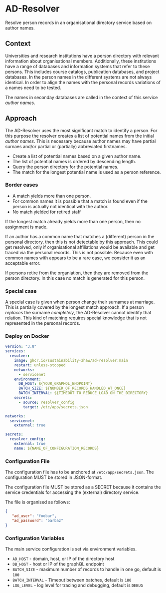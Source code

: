 # AD-Resolver

Resolve person records in an organisational directory service based on author names. 

## Context

Universities and research institutions have a person directory with relevant information about organisational members. Additionally, these institutions have a range of databases and information systems that refer to these persons. This includes course catalogs, publication databases, and project databases. In the person names in the different systems are not always identical. In order to align the names with the personal records variations of a names need to be tested. 

The names in seconday databases are called in the context of this service *author names*.

## Approach

The AD-Resolver uses the most significant match to identify a person. For this purpose the resolver creates a list of potential names from the initial *author names*. This is necessary because author names may have partial surnaes and/or partial or (partially) abbreviated firstnames. 

- Create a list of potential names based on a given author name.
- The list of potential names is ordered by descending length.
- Query the person directory for the potential names. 
- The match for the longest potential name is used as a person reference. 

### Border cases

- A match yields more than one person.
- For common names it is possible that a match is found even if the person is actually not identical with the author. 
- No match yielded for retired staff

If the longest match already yields more than one person, then no assignment is made.

If an author has a common name that matches a (different) person in the personal directory, then this is not detectable by this approach. This could get resolved, only if organisational affiliations would be available and get traced via the personal records. This is not possible. Because even with common names with appears to be a rare case, we consider it as an acceptable error. 

If persons retire from the organiation, then they are removed from the person directory. In this case no match is generated for this person.  

### Special case

A special case is given when person change their surnames at marriage. This is partially covered by the longest match approach. If a person *replaces* the surname *completely*, the AD-Resolver cannot identify that relation. This kind of matching requires special knowledge that is not represented in the personal records.

### Deploy on Docker

```yaml
version: "3.8"
services:
  resolver:
    image: ghcr.io/sustainability-zhaw/ad-resolver:main
    restart: unless-stopped
    networks:
      - servicenet
    environment:
      DB_HOST: ${YOUR_GRAPHQL_ENDPOINT}
      BATCH_SIZE: ${NUMBER_OF_RECORDS_HANDLED_AT_ONCE}
      BATCH_INTERVAL: ${TIMEOUT_TO_REDUCE_LOAD_ON_THE_DIRECTORY}
    secrets:
      - source: resolver_config
        target: /etc/app/secrets.json

networks: 
  servicenet: 
    external: true

secrets: 
  resolver_config:
    external: true
    name: ${NAME_OF_CONFIGURATION_RECORDS}
```

### Configuration File

The configuration file has to be anchored at `/etc/app/secrets.json`. The configuration MUST be stored in JSON-format. 

The configuration file MUST be stored as a SECRET because it contains the service credentials for accessing the (external) directory service. 

The file is organised as follows:

```json
{
   "ad_user": "foobar",
   "ad_password": "barbaz"
}
```

### Configuration Variables

The main service configuration is set via environment variables. 

- `AD_HOST` - domain, host, or IP of the directory host
- `DB_HOST` - host or IP of the graphQL endpoint
- `BATCH_SIZE` - maximum number of records to handle in one go, default is `100`
- `BATCH_INTERVAL` - Timeout between batches, default is `180`
- `LOG_LEVEL` - log level for tracing and debugging, default is `DEBUG`
